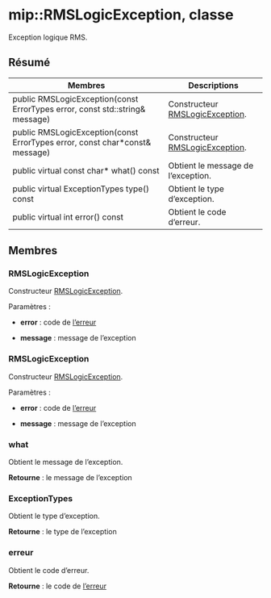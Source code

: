 # <a name="class-miprmslogicexception"></a>mip::RMSLogicException, classe 
Exception logique RMS.
  
## <a name="summary"></a>Résumé
 Membres                        | Descriptions                                
--------------------------------|---------------------------------------------
 public RMSLogicException(const ErrorTypes error, const std::string& message)  |  Constructeur [RMSLogicException](class_mip_rmslogicexception.md).
 public RMSLogicException(const ErrorTypes error, const char*const& message)  |  Constructeur [RMSLogicException](class_mip_rmslogicexception.md).
 public virtual const char* what() const  |  Obtient le message de l’exception.
 public virtual ExceptionTypes type() const  |  Obtient le type d’exception.
 public virtual int error() const  |  Obtient le code d’erreur.
  
## <a name="members"></a>Membres
  
### <a name="rmslogicexception"></a>RMSLogicException
Constructeur [RMSLogicException](class_mip_rmslogicexception.md).

Paramètres :  
* **error** : code de [l’erreur](class_mip_error.md) 


* **message** : message de l’exception


  
### <a name="rmslogicexception"></a>RMSLogicException
Constructeur [RMSLogicException](class_mip_rmslogicexception.md).

Paramètres :  
* **error** : code de [l’erreur](class_mip_error.md) 


* **message** : message de l’exception


  
### <a name="what"></a>what
Obtient le message de l’exception.

  
**Retourne** : le message de l’exception
  
### <a name="exceptiontypes"></a>ExceptionTypes
Obtient le type d’exception.

  
**Retourne** : le type de l’exception
  
### <a name="error"></a>erreur
Obtient le code d’erreur.

  
**Retourne** : le code de [l’erreur](class_mip_error.md)
